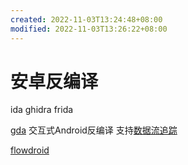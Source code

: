 ```yaml
---
created: 2022-11-03T13:24:48+08:00
modified: 2022-11-03T13:26:22+08:00
---
```


# 安卓反编译

ida ghidra frida

[gda](http://www.gda.wiki:9090/index.php) 交互式Android反编译 支持[数据流追踪](http://www.gda.wiki:9090/dataFlow.php)

[flowdroid](https://github.com/secure-software-engineering/FlowDroid)
